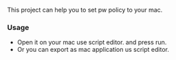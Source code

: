 This project can help you to set pw policy to your mac.

### Usage
* Open it on your mac use script editor. and press run.
* Or you can export as mac application us script editor.


